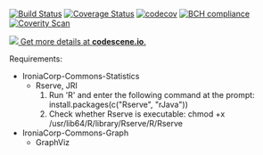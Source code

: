 [![Build Status](https://travis-ci.org/magsilva/ironiacorp-commons.svg?branch=master)](https://travis-ci.org/magsilva/ironiacorp-commons)
[![Coverage Status](https://coveralls.io/repos/github/magsilva/ironiacorp-commons/badge.svg?branch=master)](https://coveralls.io/github/magsilva/ironiacorp-commons?branch=master)
[![codecov](https://codecov.io/gh/magsilva/ironiacorp-commons/branch/master/graph/badge.svg)](https://codecov.io/gh/magsilva/ironiacorp-commons)
[![BCH compliance](https://bettercodehub.com/edge/badge/magsilva/ironiacorp-commons?branch=master)](https://bettercodehub.com/)
[![Coverity Scan](https://scan.coverity.com/projects/17530/badge.svg)](https://scan.coverity.com/projects/magsilva-ironiacorp-commons)

[![](https://codescene.io/projects/2750/status.svg) Get more details at **codescene.io**.](https://codescene.io/projects/2750/jobs/latest-successful/results)

Requirements:
- IroniaCorp-Commons-Statistics
  * Rserve, JRI
      1. Run 'R' and enter the following command at the prompt: install.packages(c("Rserve", "rJava"))
      2. Check whether Rserve is executable: chmod +x /usr/lib64/R/library/Rserve/R/Rserve
- IroniaCorp-Commons-Graph
  * GraphViz
